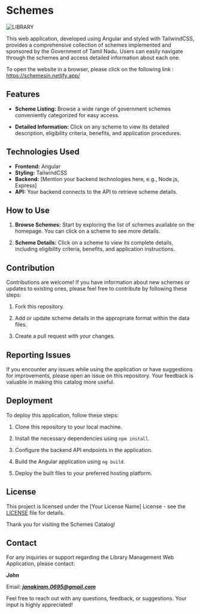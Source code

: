 # Schemes

![LIBRARY](https://github.com/john-aja/Schemes-IN-Frontend/assets/95049418/702f0599-8b88-405d-b95c-db4afcd32392)

This web application, developed using Angular and styled with TailwindCSS, provides a comprehensive collection of schemes implemented and sponsored by the Government of Tamil Nadu. Users can easily navigate through the schemes and access detailed information about each one.

To open the website in a browser, please click on the following link : https://schemesin.netlify.app/

## Features

- **Scheme Listing:** Browse a wide range of government schemes conveniently categorized for easy access.

- **Detailed Information:** Click on any scheme to view its detailed description, eligibility criteria, benefits, and application procedures.

## Technologies Used

- **Frontend:** Angular
- **Styling:** TailwindCSS
- **Backend:** [Mention your backend technologies here, e.g., Node.js, Express]
- **API:** Your backend connects to the API to retrieve scheme details.

## How to Use

1. **Browse Schemes:** Start by exploring the list of schemes available on the homepage. You can click on a scheme to see more details.

2. **Scheme Details:** Click on a scheme to view its complete details, including eligibility criteria, benefits, and application instructions.

## Contribution

Contributions are welcome! If you have information about new schemes or updates to existing ones, please feel free to contribute by following these steps:

1. Fork this repository.

2. Add or update scheme details in the appropriate format within the data files.

3. Create a pull request with your changes.

## Reporting Issues

If you encounter any issues while using the application or have suggestions for improvements, please open an issue on this repository. Your feedback is valuable in making this catalog more useful.

## Deployment

To deploy this application, follow these steps:

1. Clone this repository to your local machine.

2. Install the necessary dependencies using `npm install`.

3. Configure the backend API endpoints in the application.

4. Build the Angular application using `ng build`.

5. Deploy the built files to your preferred hosting platform.

## License

This project is licensed under the [Your License Name] License - see the [LICENSE](LICENSE) file for details.

Thank you for visiting the Schemes Catalog!

## Contact

For any inquiries or support regarding the Library Management Web Application, please contact:

**_John_**

Email: ***janakiram.0695@gmail.com***

Feel free to reach out with any questions, feedback, or suggestions. Your input is highly appreciated!
